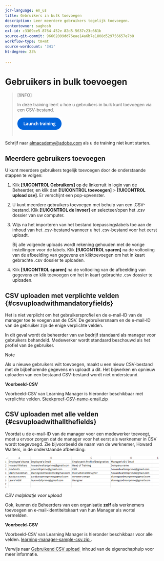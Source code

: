 ```yaml
---
jcr-language: en_us
title: Gebruikers in bulk toevoegen
description: Leer meerdere gebruikers tegelijk toevoegen.
contentowner: saghosh
exl-id: c3309ce5-8764-452e-82d5-5637c23c661b
source-git-commit: 96602899dd76eae14a6b7e1808d529756657e7b8
workflow-type: tm+mt
source-wordcount: '341'
ht-degree: 23%

---
```


# Gebruikers in bulk toevoegen

>[!INFO]
>
>In deze training leert u hoe u gebruikers in bulk kunt toevoegen via een CSV-bestand.<br><br>[![&#x200B; knoop &#x200B;](feature-summary/assets/launch-training-button.png) &#x200B;](https://content.adobelearningmanageracademy.com/app/learner?accountId=98632#/course/7555555) </br></br>

Schrijf naar <almacademy@adobe.com> als u de training niet kunt starten.

## Meerdere gebruikers toevoegen

U kunt meerdere gebruikers tegelijk toevoegen door de onderstaande stappen te volgen:

1. Klik **[!UICONTROL Gebruikers]** op de linkerruit in login van de Beheerder, en klik dan **[!UICONTROL toevoegen]** > **[!UICONTROL upload csv]**. Er verschijnt een pop-upvenster.

1. U kunt meerdere gebruikers toevoegen met behulp van een .CSV-bestand. Klik **[!UICONTROL de Invoer]** en selecteer/open het .csv dossier van uw computer.

1. Wijs na het importeren van het bestand toepassingslabels toe aan de inhoud van het .csv-bestand wanneer u het .csv-bestand voor het eerst uploadt.

   Bij alle volgende uploads wordt rekening gehouden met de vorige instellingen voor de labels. Klik **[!UICONTROL sparen]** na de voltooiing van de afbeelding van gegevens en klik **&#x200B;**&#x200B;toevoegen om het in kaart gebrachte .csv dossier te uploaden.

1. Klik **[!UICONTROL sparen]** na de voltooiing van de afbeelding van gegevens en klik **&#x200B;**&#x200B;toevoegen om het in kaart gebrachte .csv dossier te uploaden.

## CSV uploaden met verplichte velden {#csvuploadwithmandatoryfields}

Het is niet verplicht om het gebruikersprofiel en de e-mail-ID van de manager toe te voegen aan de CSV. De gebruikersnaam en de e-mail-ID van de gebruiker zijn de enige verplichte velden.

In dit geval wordt de beheerder van uw bedrijf standaard als manager voor gebruikers behandeld. Medewerker wordt standaard beschouwd als het profiel van de gebruiker.

>[!NOTE]
>
>Als u nieuwe gebruikers wilt toevoegen, maakt u een nieuw CSV-bestand met de bijbehorende gegevens en uploadt u dit. Het bijwerken en opnieuw uploaden van een bestaand CSV-bestand wordt niet ondersteund.

**Voorbeeld-CSV**

Voorbeeld-CSV van Learning Manager is hieronder beschikbaar met verplichte velden.
[&#x200B; Steekproef-CSV-name-email.zip &#x200B;](assets/sample-csv-name-email.zip)

## CSV uploaden met alle velden {#csvuploadwithallthefields}

Voordat u de e-mail-ID van de manager voor een medewerker toevoegt, moet u ervoor zorgen dat de manager voor het eerst als werknemer in CSV wordt toegevoegd. Zie bijvoorbeeld de naam van de werknemer, Howard Walters, in de onderstaande afbeelding:

![](assets/csv-example.png)

*CSV malplaatje voor upload*

Ook, kunnen de Beheerders van een organisatie **zelf** als werknemers toevoegen en e-mail-identiteitskaart van hun Manager als wortel vermelden.

**Voorbeeld-CSV**

Voorbeeld-CSV van Learning Manager is hieronder beschikbaar voor alle velden.
[&#x200B; learning-manager-sample-csv.zip &#x200B;](assets/learning-manager-sample-csv.zip).

Verwijs naar [&#x200B; Gebruikend CSV upload &#x200B;](/help/migrated/administrators/feature-summary/add-users-user-groups.md) inhoud van de eigenschaphulp voor meer informatie.
